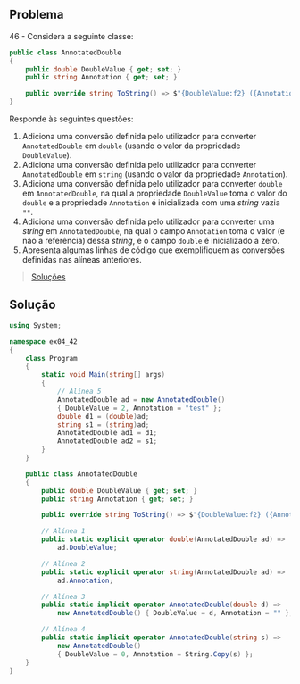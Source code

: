 ## Problema

46 - Considera a seguinte classe:

```cs
public class AnnotatedDouble
{
    public double DoubleValue { get; set; }
    public string Annotation { get; set; }

    public override string ToString() => $"{DoubleValue:f2} ({Annotation})";
}
```

Responde às seguintes questões:

1. Adiciona uma conversão definida pelo utilizador para converter
   `AnnotatedDouble` em `double` (usando o valor da propriedade `DoubleValue`).
2. Adiciona uma conversão definida pelo utilizador para converter
   `AnnotatedDouble` em `string` (usando o valor da propriedade `Annotation`).
3. Adiciona uma conversão definida pelo utilizador para converter `double` em
   `AnnotatedDouble`, na qual a propriedade `DoubleValue` toma o valor do
   `double` e a propriedade `Annotation` é inicializada com uma _string_ vazia
   `""`.
4. Adiciona uma conversão definida pelo utilizador para converter uma _string_
   em `AnnotatedDouble`, na qual o campo `Annotation` toma o valor (e não a
   referência) dessa _string_, e o campo `double` é inicializado a zero.
5. Apresenta algumas linhas de código que exemplifiquem as conversões definidas
   nas alíneas anteriores.

> [Soluções](../solucoes/04/046.md)

## Solução

```cs
using System;

namespace ex04_42
{
    class Program
    {
        static void Main(string[] args)
        {
            // Alínea 5
            AnnotatedDouble ad = new AnnotatedDouble() 
            { DoubleValue = 2, Annotation = "test" };
            double d1 = (double)ad;
            string s1 = (string)ad;
            AnnotatedDouble ad1 = d1;
            AnnotatedDouble ad2 = s1;
        }
    }

    public class AnnotatedDouble
    {
        public double DoubleValue { get; set; }
        public string Annotation { get; set; }

        public override string ToString() => $"{DoubleValue:f2} ({Annotation})";

        // Alínea 1
        public static explicit operator double(AnnotatedDouble ad) =>
            ad.DoubleValue;

        // Alínea 2
        public static explicit operator string(AnnotatedDouble ad) =>
            ad.Annotation;

        // Alínea 3
        public static implicit operator AnnotatedDouble(double d) =>
            new AnnotatedDouble() { DoubleValue = d, Annotation = "" };

        // Alínea 4
        public static implicit operator AnnotatedDouble(string s) =>
            new AnnotatedDouble() 
            { DoubleValue = 0, Annotation = String.Copy(s) };
    }
}
```